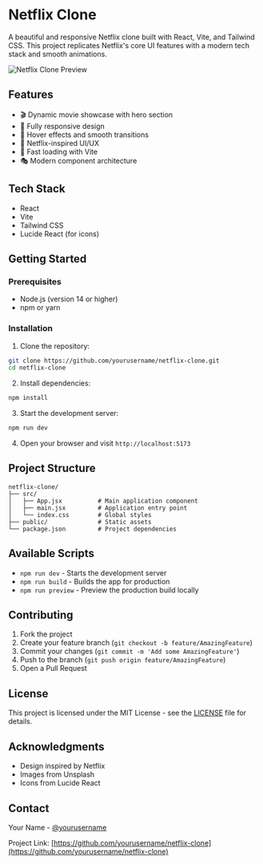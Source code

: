 # Netflix Clone

A beautiful and responsive Netflix clone built with React, Vite, and Tailwind CSS. This project replicates Netflix's core UI features with a modern tech stack and smooth animations.

![Netflix Clone Preview](https://images.unsplash.com/photo-1626814026160-2237a95fc5a0?w=1200&auto=format&fit=crop)

## Features

- 🎬 Dynamic movie showcase with hero section
- 📱 Fully responsive design
- 🎯 Hover effects and smooth transitions
- 🎨 Netflix-inspired UI/UX
- 🚀 Fast loading with Vite
- 🎭 Modern component architecture

## Tech Stack

- React
- Vite
- Tailwind CSS
- Lucide React (for icons)

## Getting Started

### Prerequisites

- Node.js (version 14 or higher)
- npm or yarn

### Installation

1. Clone the repository:
```bash
git clone https://github.com/yourusername/netflix-clone.git
cd netflix-clone
```

2. Install dependencies:
```bash
npm install
```

3. Start the development server:
```bash
npm run dev
```

4. Open your browser and visit `http://localhost:5173`

## Project Structure

```
netflix-clone/
├── src/
│   ├── App.jsx          # Main application component
│   ├── main.jsx         # Application entry point
│   └── index.css        # Global styles
├── public/              # Static assets
└── package.json         # Project dependencies
```

## Available Scripts

- `npm run dev` - Starts the development server
- `npm run build` - Builds the app for production
- `npm run preview` - Preview the production build locally

## Contributing

1. Fork the project
2. Create your feature branch (`git checkout -b feature/AmazingFeature`)
3. Commit your changes (`git commit -m 'Add some AmazingFeature'`)
4. Push to the branch (`git push origin feature/AmazingFeature`)
5. Open a Pull Request

## License

This project is licensed under the MIT License - see the [LICENSE](LICENSE) file for details.

## Acknowledgments

- Design inspired by Netflix
- Images from Unsplash
- Icons from Lucide React

## Contact

Your Name - [@yourusername](https://twitter.com/yourusername)

Project Link: [https://github.com/yourusername/netflix-clone](https://github.com/yourusername/netflix-clone)
